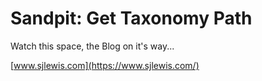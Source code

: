 # Sandpit: Get Taxonomy Path

Watch this space, the Blog on it's way...

[www.sjlewis.com](https://www.sjlewis.com/)
